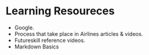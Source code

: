 # Learning Resoureces
 * Google.
 * Process that take place in Airlines articles & videos.
 * Futureskill reference videos.
 * Markdown Basics

